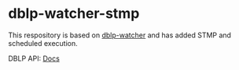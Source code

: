 # dblp-watcher-stmp
This respository is based on [dblp-watcher](https://github.com/beiyuouo/dblp-watcher/) and has added STMP and scheduled execution. 

DBLP API: [Docs](https://dblp.org/faq/How+to+use+the+dblp+search+API.html)

